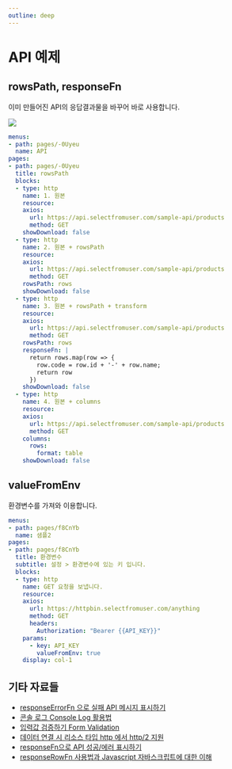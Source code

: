 ```yaml
---
outline: deep
---
```


# API 예제

## rowsPath, responseFn

이미 만들어진 API의 응답결과물을 바꾸어 바로 사용합니다.

![](https://imagedelivery.net/MHVC-FGTDyxApYeHyF29Tw/1a9ce095-a869-483c-bebf-4b04b3e44d00/docs)


```yaml
menus:
- path: pages/-0Uyeu
  name: API
pages:
- path: pages/-0Uyeu
  title: rowsPath
  blocks:
  - type: http
    name: 1. 원본
    resource: 
    axios:
      url: https://api.selectfromuser.com/sample-api/products
      method: GET
    showDownload: false
  - type: http
    name: 2. 원본 + rowsPath
    resource: 
    axios:
      url: https://api.selectfromuser.com/sample-api/products
      method: GET
    rowsPath: rows
    showDownload: false
  - type: http
    name: 3. 원본 + rowsPath + transform
    resource: 
    axios:
      url: https://api.selectfromuser.com/sample-api/products
      method: GET
    rowsPath: rows
    responseFn: |
      return rows.map(row => { 
        row.code = row.id + '-' + row.name; 
        return row
      })
    showDownload: false
  - type: http
    name: 4. 원본 + columns
    resource: 
    axios:
      url: https://api.selectfromuser.com/sample-api/products
      method: GET
    columns:
      rows:
        format: table
    showDownload: false
```

## valueFromEnv

환경변수를 가져와 이용합니다.

```yaml
menus:
- path: pages/f8CnYb
  name: 샘플2
pages:
- path: pages/f8CnYb
  title: 환경변수
  subtitle: 설정 > 환경변수에 있는 키 입니다.
  blocks:
  - type: http
    name: GET 요청을 보냅니다.
    resource: 
    axios:
      url: https://httpbin.selectfromuser.com/anything
      method: GET
      headers:
        Authorization: "Bearer {{API_KEY}}"
    params:
      - key: API_KEY
        valueFromEnv: true
    display: col-1
```

## 기타 자료들

- [responseErrorFn 으로 실패 API 메시지 표시하기](https://ask.selectfromuser.com/t/responseerrorfn-api/71)
- [콘솔 로그 Console Log 활용법](https://ask.selectfromuser.com/t/console-log/70)
- [입력값 검증하기 Form Validation](https://ask.selectfromuser.com/t/form-validation/69)
- [데이터 연결 시 리소스 타입 http 에서 http/2 지원](https://ask.selectfromuser.com/t/http-http-2/51/5)
- [responseFn으로 API 성공/에러 표시하기](https://ask.selectfromuser.com/t/responsefn-api/68)
- [responseRowFn 사용법과 Javascript 자바스크립트에 대한 이해](https://ask.selectfromuser.com/t/responserowfn-javascript/52)